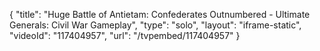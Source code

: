 {
    "title": "Huge Battle of Antietam:  Confederates Outnumbered - Ultimate Generals: Civil War Gameplay",
    "type": "solo",
    "layout": "iframe-static",
    "videoId": "117404957",
    "url": "\/tvpembed\/117404957"
}